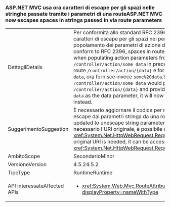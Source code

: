 ### <a name="aspnet-mvc-now-escapes-spaces-in-strings-passed-in-via-route-parameters"></a><span data-ttu-id="cfbb8-101">ASP.NET MVC usa ora caratteri di escape per gli spazi nelle stringhe passate tramite i parametri di una route</span><span class="sxs-lookup"><span data-stu-id="cfbb8-101">ASP.NET MVC now escapes spaces in strings passed in via route parameters</span></span>

|   |   |
|---|---|
|<span data-ttu-id="cfbb8-102">Dettagli</span><span class="sxs-lookup"><span data-stu-id="cfbb8-102">Details</span></span>|<span data-ttu-id="cfbb8-103">Per conformità allo standard RFC 2396, vengono ora usati caratteri di escape per gli spazi nei percorsi di route durante il popolamento dei parametri di azione da una route.</span><span class="sxs-lookup"><span data-stu-id="cfbb8-103">In order to conform to RFC 2396, spaces in route paths are now escaped when populating action parameters from a route.</span></span> <span data-ttu-id="cfbb8-104">Pertanto, mentre <code>/controller/action/some data</code> in precedenza corrispondeva alla route <code>/controller/action/{data}</code> e forniva il parametro dati <code>some data</code>, ora fornisce invece <code>some%20data</code>.</span><span class="sxs-lookup"><span data-stu-id="cfbb8-104">So, whereas  <code>/controller/action/some data</code> would previously match the route <code>/controller/action/{data}</code> and provide <code>some data</code> as the data parameter, it will now provide <code>some%20data</code> instead.</span></span>|
|<span data-ttu-id="cfbb8-105">Suggerimento</span><span class="sxs-lookup"><span data-stu-id="cfbb8-105">Suggestion</span></span>|<span data-ttu-id="cfbb8-106">È necessario aggiornare il codice per rimuovere i caratteri di escape dai parametri stringa da una route.</span><span class="sxs-lookup"><span data-stu-id="cfbb8-106">Code should be updated to unescape string parameters from a route.</span></span> <span data-ttu-id="cfbb8-107">Se è necessario l'URI originale, è possibile accedervi con l'API <xref:System.Net.HttpWebRequest.RequestUri>.OriginalString.</span><span class="sxs-lookup"><span data-stu-id="cfbb8-107">If the original URI is needed, it can be accessed with the <xref:System.Net.HttpWebRequest.RequestUri>.OriginalString API.</span></span>|
|<span data-ttu-id="cfbb8-108">Ambito</span><span class="sxs-lookup"><span data-stu-id="cfbb8-108">Scope</span></span>|<span data-ttu-id="cfbb8-109">Secondario</span><span class="sxs-lookup"><span data-stu-id="cfbb8-109">Minor</span></span>|
|<span data-ttu-id="cfbb8-110">Versione</span><span class="sxs-lookup"><span data-stu-id="cfbb8-110">Version</span></span>|<span data-ttu-id="cfbb8-111">4.5.2</span><span class="sxs-lookup"><span data-stu-id="cfbb8-111">4.5.2</span></span>|
|<span data-ttu-id="cfbb8-112">Tipo</span><span class="sxs-lookup"><span data-stu-id="cfbb8-112">Type</span></span>|<span data-ttu-id="cfbb8-113">Runtime</span><span class="sxs-lookup"><span data-stu-id="cfbb8-113">Runtime</span></span>|
|<span data-ttu-id="cfbb8-114">API interessate</span><span class="sxs-lookup"><span data-stu-id="cfbb8-114">Affected APIs</span></span>|<ul><li><xref:System.Web.Mvc.RouteAttribute.%23ctor(System.String)?displayProperty=nameWithType></li></ul>|


